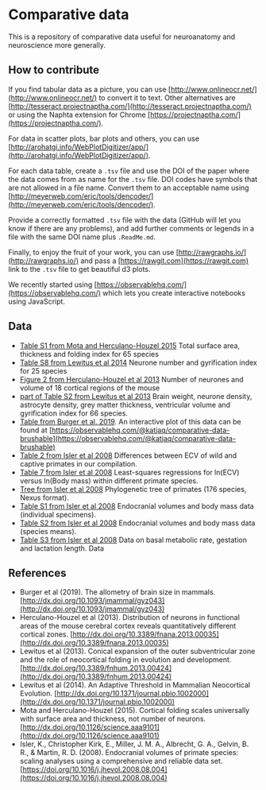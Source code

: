 # Comparative data

This is a repository of comparative data useful for neuroanatomy and neuroscience more generally.

## How to contribute

If you find tabular data as a picture, you can use [http://www.onlineocr.net/](http://www.onlineocr.net/) to convert it to text. Other alternatives are [http://tesseract.projectnaptha.com/](http://tesseract.projectnaptha.com/) or using the Naphta extension for Chrome [https://projectnaptha.com/](https://projectnaptha.com/).

For data in scatter plots, bar plots and others, you can use [http://arohatgi.info/WebPlotDigitizer/app/](http://arohatgi.info/WebPlotDigitizer/app/).

For each data table, create a `.tsv` file and use the DOI of the paper where the data comes from as name for the `.tsv` file. DOI codes have symbols that are not allowed in a file name. Convert them to an acceptable name using [http://meyerweb.com/eric/tools/dencoder/](http://meyerweb.com/eric/tools/dencoder/).

Provide a correctly formatted `.tsv` file with the data (GitHub will let you know if there are any problems), and add further comments or legends in a file with the same DOI name plus `.ReadMe.md`.

Finally, to enjoy the fruit of your work, you can use [http://rawgraphs.io/](http://rawgraphs.io/) and pass a [https://rawgit.com](https://rawgit.com) link to the `.tsv` file to get beautiful d3 plots.

We recently started using [https://observablehq.com/](https://observablehq.com/) which lets you create interactive notebooks using JavaScript. 

## Data
* [Table S1 from Mota and Herculano-Houzel 2015](https://github.com/r03ert0/comparative-data/blob/master/10.1126%252Fscience.aaa9101_TableS1.tsv) Total surface area, thickness and folding index for 65 species
* [Table S8 from Lewitus et al 2014](https://github.com/r03ert0/comparative-data/blob/master/10.1371%252Fjournal.pbio.1002000_TableS8.tsv) Neurone number and gyrification index for 25 species
* [Figure 2 from Herculano-Houzel et al 2013](https://github.com/r03ert0/comparative-data/blob/master/10.3389%252Ffnana.2013.00035_Figure2TopLeft.tsv) Number of neurones and volume of 18 cortical regions of the mouse
* [part of Table S2 from Lewitus et al 2013](https://github.com/r03ert0/comparative-data/blob/master/10.3389%252Ffnhum.2013.00424_TableS2partial.tsv) Brain weight, neurone density, astrocyte density, grey matter thickness, ventricular volume and gyrification index for 66 species.
* [Table from Burger et al. 2019](https://github.com/r03ert0/comparative-data/blob/master/10.5061%252Fdryad.2r62k7s.tsv). An interactive plot of this data can be found at [https://observablehq.com/@katjaq/comparative-data-brushable](https://observablehq.com/@katjaq/comparative-data-brushable)
* [Table 2  from Isler et al 2008](https://github.com/r03ert0/comparative-data/blob/master/10.1016%252Fj.jhevol.2008.08.004_Table2.tsv) Differences between ECV of wild and captive primates in our compilation.
* [Table 7 from Isler et al 2008](https://github.com/r03ert0/comparative-data/blob/master/10.1016%252Fj.jhevol.2008.08.004_Table7.tsv) Least-squares regressions for ln(ECV) versus ln(Body mass) within different primate species.
* [Tree from Isler et al 2008](https://github.com/r03ert0/comparative-data/blob/master/10.1016%252Fj.jhevol.2008.08.004_Tree.nex) Phylogenetic tree of primates (176 species, Nexus format).
* [Table S1 from Isler et al 2008](https://github.com/r03ert0/comparative-data/blob/master/10.1016%252Fj.jhevol.2008.08.004_TableS1.tsv) Endocranial volumes and body mass data (individual specimens).
* [Table S2 from Isler et al 2008](https://github.com/r03ert0/comparative-data/blob/master/10.1016%252Fj.jhevol.2008.08.004_TableS2.tsv) Endocranial volumes and body mass data (species means).
* [Table S3 from Isler et al 2008](https://github.com/r03ert0/comparative-data/blob/master/10.1016%252Fj.jhevol.2008.08.004_TableS3.tsv) Data on basal metabolic rate, gestation and lactation length.
Data
## References

* Burger et al (2019). The allometry of brain size in mammals. [http://dx.doi.org/10.1093/jmammal/gyz043](http://dx.doi.org/10.1093/jmammal/gyz043)
* Herculano-Houzel et al (2013). Distribution of neurons in functional areas of the mouse cerebral cortex reveals quantitatively different cortical zones. [http://dx.doi.org/10.3389/fnana.2013.00035](http://dx.doi.org/10.3389/fnana.2013.00035)
* Lewitus et al (2013). Conical expansion of the outer subventricular zone and the role of neocortical folding in evolution and development. [http://dx.doi.org/10.3389/fnhum.2013.00424](http://dx.doi.org/10.3389/fnhum.2013.00424)
* Lewitus et al (2014). An Adaptive Threshold in Mammalian Neocortical Evolution. [http://dx.doi.org/10.1371/journal.pbio.1002000](http://dx.doi.org/10.1371/journal.pbio.1002000)
* Mota and Herculano-Houzel (2015). Cortical folding scales universally with surface area and thickness, not number of neurons. [http://dx.doi.org/10.1126/science.aaa9101](http://dx.doi.org/10.1126/science.aaa9101)
* Isler, K., Christopher Kirk, E., Miller, J. M. A., Albrecht, G. A., Gelvin, B. R., & Martin, R. D. (2008). Endocranial volumes of primate species: scaling analyses using a comprehensive and reliable data set. [https://doi.org/10.1016/j.jhevol.2008.08.004](https://doi.org/10.1016/j.jhevol.2008.08.004)

